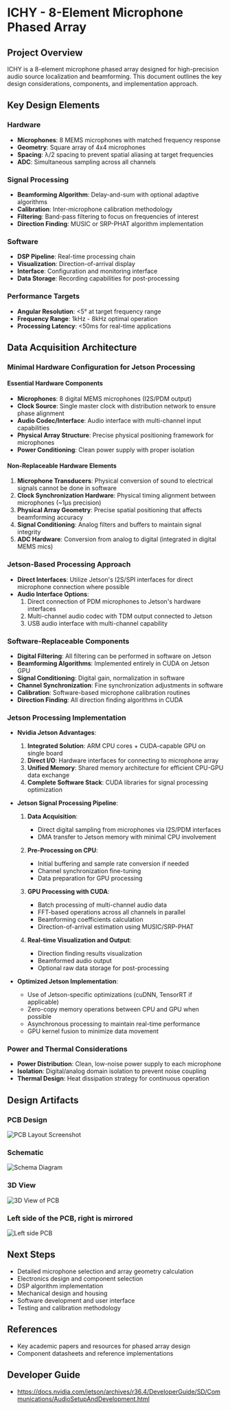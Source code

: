 # ICHY - 8-Element Microphone Phased Array

## Project Overview
ICHY is a 8-element microphone phased array designed for high-precision audio source localization and beamforming. This document outlines the key design considerations, components, and implementation approach.

## Key Design Elements

### Hardware
- **Microphones**: 8 MEMS microphones with matched frequency response
- **Geometry**: Square array of 4x4 microphones
- **Spacing**: λ/2 spacing to prevent spatial aliasing at target frequencies
- **ADC**: Simultaneous sampling across all channels

### Signal Processing
- **Beamforming Algorithm**: Delay-and-sum with optional adaptive algorithms
- **Calibration**: Inter-microphone calibration methodology
- **Filtering**: Band-pass filtering to focus on frequencies of interest
- **Direction Finding**: MUSIC or SRP-PHAT algorithm implementation

### Software
- **DSP Pipeline**: Real-time processing chain
- **Visualization**: Direction-of-arrival display
- **Interface**: Configuration and monitoring interface
- **Data Storage**: Recording capabilities for post-processing

### Performance Targets
- **Angular Resolution**: <5° at target frequency range
- **Frequency Range**: 1kHz - 8kHz optimal operation
- **Processing Latency**: <50ms for real-time applications

## Data Acquisition Architecture

### Minimal Hardware Configuration for Jetson Processing

#### Essential Hardware Components
- **Microphones**: 8 digital MEMS microphones (I2S/PDM output)
- **Clock Source**: Single master clock with distribution network to ensure phase alignment
- **Audio Codec/Interface**: Audio interface with multi-channel input capabilities
- **Physical Array Structure**: Precise physical positioning framework for microphones
- **Power Conditioning**: Clean power supply with proper isolation

#### Non-Replaceable Hardware Elements
1. **Microphone Transducers**: Physical conversion of sound to electrical signals cannot be done in software
2. **Clock Synchronization Hardware**: Physical timing alignment between microphones (~1μs precision)
3. **Physical Array Geometry**: Precise spatial positioning that affects beamforming accuracy
4. **Signal Conditioning**: Analog filters and buffers to maintain signal integrity
5. **ADC Hardware**: Conversion from analog to digital (integrated in digital MEMS mics)

### Jetson-Based Processing Approach
- **Direct Interfaces**: Utilize Jetson's I2S/SPI interfaces for direct microphone connection where possible
- **Audio Interface Options**:
  1. Direct connection of PDM microphones to Jetson's hardware interfaces
  2. Multi-channel audio codec with TDM output connected to Jetson
  3. USB audio interface with multi-channel capability

### Software-Replaceable Components
- **Digital Filtering**: All filtering can be performed in software on Jetson
- **Beamforming Algorithms**: Implemented entirely in CUDA on Jetson GPU
- **Signal Conditioning**: Digital gain, normalization in software
- **Channel Synchronization**: Fine synchronization adjustments in software
- **Calibration**: Software-based microphone calibration routines
- **Direction Finding**: All direction finding algorithms in CUDA

### Jetson Processing Implementation
- **Nvidia Jetson Advantages**:
  1. **Integrated Solution**: ARM CPU cores + CUDA-capable GPU on single board
  2. **Direct I/O**: Hardware interfaces for connecting to microphone array
  3. **Unified Memory**: Shared memory architecture for efficient CPU-GPU data exchange
  4. **Complete Software Stack**: CUDA libraries for signal processing optimization
  
- **Jetson Signal Processing Pipeline**:
  1. **Data Acquisition**: 
     - Direct digital sampling from microphones via I2S/PDM interfaces
     - DMA transfer to Jetson memory with minimal CPU involvement
  
  2. **Pre-Processing on CPU**:
     - Initial buffering and sample rate conversion if needed
     - Channel synchronization fine-tuning
     - Data preparation for GPU processing
  
  3. **GPU Processing with CUDA**:
     - Batch processing of multi-channel audio data
     - FFT-based operations across all channels in parallel
     - Beamforming coefficients calculation
     - Direction-of-arrival estimation using MUSIC/SRP-PHAT
  
  4. **Real-time Visualization and Output**:
     - Direction finding results visualization
     - Beamformed audio output
     - Optional raw data storage for post-processing

- **Optimized Jetson Implementation**:
  - Use of Jetson-specific optimizations (cuDNN, TensorRT if applicable)
  - Zero-copy memory operations between CPU and GPU when possible
  - Asynchronous processing to maintain real-time performance
  - GPU kernel fusion to minimize data movement

### Power and Thermal Considerations
- **Power Distribution**: Clean, low-noise power supply to each microphone
- **Isolation**: Digital/analog domain isolation to prevent noise coupling
- **Thermal Design**: Heat dissipation strategy for continuous operation

## Design Artifacts

### PCB Design
![PCB Layout Screenshot](pcb_layout_screenshot.png)

### Schematic
![Schema Diagram](schema.png)

### 3D View
![3D View of PCB](3d_view_pcb.jpg)

### Left side of the PCB, right is mirrored
![Left side PCB](left_wing_pcb.png)

## Next Steps
- Detailed microphone selection and array geometry calculation
- Electronics design and component selection
- DSP algorithm implementation
- Mechanical design and housing
- Software development and user interface
- Testing and calibration methodology

## References
- Key academic papers and resources for phased array design
- Component datasheets and reference implementations

## Developer Guide
- https://docs.nvidia.com/jetson/archives/r36.4/DeveloperGuide/SD/Communications/AudioSetupAndDevelopment.html
